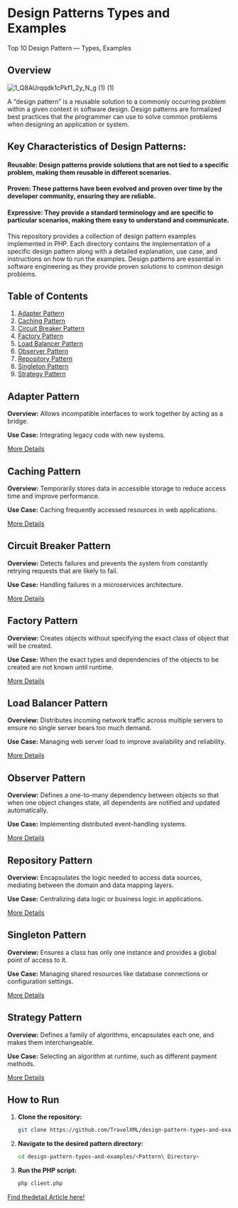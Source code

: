 # Design Patterns Types and Examples
Top 10 Design Pattern — Types, Examples

## Overview
![1_Q8AUrqqdk1cPkf1_2y_N_g (1) (1)](https://github.com/TravelXML/design-pattern-types-and-examples/assets/8361967/869cf60b-b182-45d3-9d3c-550de9ab0b79)


A “design pattern” is a reusable solution to a commonly occurring problem within a given context in software design. Design patterns are formalized best practices that the programmer can use to solve common problems when designing an application or system.


## Key Characteristics of Design Patterns:
#### Reusable:  Design patterns provide solutions that are not tied to a specific problem, making them reusable in different scenarios.
#### Proven: These patterns have been evolved and proven over time by the developer community, ensuring they are reliable.
#### Expressive: They provide a standard terminology and are specific to particular scenarios, making them easy to understand and communicate.

This repository provides a collection of design pattern examples implemented in PHP. Each directory contains the implementation of a specific design pattern along with a detailed explanation, use case, and instructions on how to run the examples. Design patterns are essential in software engineering as they provide proven solutions to common design problems.

## Table of Contents

1. [Adapter Pattern](#adapter-pattern)
2. [Caching Pattern](#caching-pattern)
3. [Circuit Breaker Pattern](#circuit-breaker-pattern)
4. [Factory Pattern](#factory-pattern)
5. [Load Balancer Pattern](#load-balancer-pattern)
6. [Observer Pattern](#observer-pattern)
7. [Repository Pattern](#repository-pattern)
8. [Singleton Pattern](#singleton-pattern)
9. [Strategy Pattern](#strategy-pattern)

## Adapter Pattern

**Overview:** Allows incompatible interfaces to work together by acting as a bridge.

**Use Case:** Integrating legacy code with new systems.

[More Details](./Adapter%20Pattern%20)

## Caching Pattern

**Overview:** Temporarily stores data in accessible storage to reduce access time and improve performance.

**Use Case:** Caching frequently accessed resources in web applications.

[More Details](./Caching%20Pattern)

## Circuit Breaker Pattern

**Overview:** Detects failures and prevents the system from constantly retrying requests that are likely to fail.

**Use Case:** Handling failures in a microservices architecture.

[More Details](./Circuit%20Breaker%20Pattern)

## Factory Pattern

**Overview:** Creates objects without specifying the exact class of object that will be created.

**Use Case:** When the exact types and dependencies of the objects to be created are not known until runtime.

[More Details](./Factory%20Pattern)

## Load Balancer Pattern

**Overview:** Distributes incoming network traffic across multiple servers to ensure no single server bears too much demand.

**Use Case:** Managing web server load to improve availability and reliability.

[More Details](./Load%20Balancer%20Pattern)

## Observer Pattern

**Overview:** Defines a one-to-many dependency between objects so that when one object changes state, all dependents are notified and updated automatically.

**Use Case:** Implementing distributed event-handling systems.

[More Details](./Observer%20Pattern)

## Repository Pattern

**Overview:** Encapsulates the logic needed to access data sources, mediating between the domain and data mapping layers.

**Use Case:** Centralizing data logic or business logic in applications.

[More Details](./Repository%20Pattern)

## Singleton Pattern

**Overview:** Ensures a class has only one instance and provides a global point of access to it.

**Use Case:** Managing shared resources like database connections or configuration settings.

[More Details](./Singleton%20Pattern)

## Strategy Pattern

**Overview:** Defines a family of algorithms, encapsulates each one, and makes them interchangeable.

**Use Case:** Selecting an algorithm at runtime, such as different payment methods.

[More Details](./Strategy%20Pattern)

## How to Run

1. **Clone the repository:**
   ```sh
   git clone https://github.com/TravelXML/design-pattern-types-and-examples.git
   ```

2. **Navigate to the desired pattern directory:**
   ```sh
   cd design-pattern-types-and-examples/<Pattern\ Directory>
   ```

3. **Run the PHP script:**
   ```sh
   php client.php
   
[Find thedetail Article here!](https://apige.medium.com/design-pattern-types-cases-and-examples-6a3e4f26926b)
   ```


